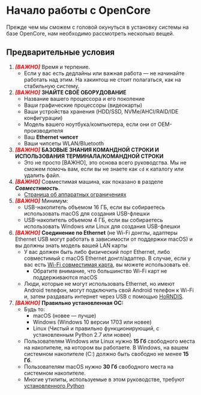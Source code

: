 # Начало работы с OpenCore

Прежде чем мы сможем с головой окунуться в установку системы на базе OpenCore, нам необходимо рассмотреть несколько вещей.

## Предварительные условия

1. <span style="color:red">_**[ВАЖНО]**_</span> Время и терпение.
   * Если у вас есть дедлайны или важная работа — не начинайте работать над этим. На хакинтош не стоит полагаться, как на стабильную систему.
2. <span style="color:red">_**[ВАЖНО]**_</span> **ЗНАЙТЕ СВОË ОБОРУДОВАНИЕ**
   * Название вашего процессора и его поколение
   * Ваши графические процессоры (видеокарты)
   * Ваши устройства хранения (HDD/SSD, NVMe/AHCI/RAID/IDE конфигурации)
   * Модель вашего ноутбука/компьютера, если они от OEM-производителя
   * Ваш **Ethernet чипсет**
   * Ваши чипсеты WLAN/Bluetooth
3. <span style="color:red">_**[ВАЖНО]**_</span> **БАЗОВЫЕ ЗНАНИЯ КОМАНДНОЙ СТРОКИ И ИСПОЛЬЗОВАНИЯ ТЕРМИНАЛА/КОМАНДНОЙ СТРОКИ**
   * Это не просто [ВАЖНО], это основа всего руководства. Мы не сможем помочь вам, если вы не знаете как `cd` к каталогу или удалить файл.
4. <span style="color:red">_**[ВАЖНО]**_</span> Совместимая машина, как показано в разделе _**Совместимость**_.
   * [Страница об аппаратных ограничениях](macos-limits.md)
5. <span style="color:red">_**[ВАЖНО]**_</span> Минимум:
   * USB-накопитель объемом 16 ГБ, если вы собираетесь использовать macOS для создания USB-флешки
   * USB-накопитель объемом 4 ГБ, если вы собираетесь использовать Windows или Linux для создания USB-флешки
6. <span style="color:red">_**[ВАЖНО]**_</span> **Соединение по Ethernet** (не Wi-Fi донглы, адаптеры Ethernet USB могут работать в зависимости от поддержки macOS) и вы должны знать модель вашей LAN карты
   * У вас должен быть либо физический порт Ethernet, либо совместимый с macOS Ethernet донгл/адаптер. В случае, если у вас есть [Wi-Fi совместимая карта](https://dortania.github.io/Wireless-Buyers-Guide/), вы можете использовать её.
     * Обратите внимание, что большинство Wi-Fi карт не поддерживаются macOS
   * Люди, которые не могут использовать Ethernet, но имеют Android телефон, могут подключить свой Android телефон к Wi-Fi и, затем раздавать интернет через USB с помощью [HoRNDIS](https://joshuawise.com/horndis#available_versions).
7. <span style="color:red">_**[ВАЖНО]**_</span> **Правильно установленная ОС:**
   * Будь то:
     * macOS (новее — лучше)
     * Windows (Windows 10 версии 1703 или новее)
     * Linux (Чистый и правильно функционирующий, с установленным Python 2.7 или новее)
   * Пользователям Windows или Linux нужно **15 Гб** свободного места на накопителе, на котором вы работаете. В Windows, на вашем системном накопителе (C:) должно быть свободно не менее **15 Гб**.
   * Пользователям macOS нужно **30 Гб** свободного места на системном накопителе.
   * Многие утилиты, используемые в этом руководстве, требуют [установленного Python](https://www.python.org/downloads/)
